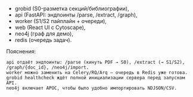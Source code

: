  

* grobid (S0-разметка секций/библиографии),
* api (FastAPI: эндпоинты /parse, /extract, /graph),
* worker (S1/S2 пайплайн + очереди),
* web (React UI с Cytoscape),
* neo4j (граф для демо),
* redis (очередь задач).

Пояснения:

    api отдаёт эндпоинты: /parse (кинуть PDF → S0), /extract (→ S1/S2), /graph/{doc_id}, /neo4j/import.
    worker можно заменить на Celery/RQ/Arq — очередь в Redis уже готова.
    grobid healthcheck ждёт полной инициализации сервера перед запуском API.
    neo4j включает APOC, чтобы было удобно импортировать NDJSON/CSV.